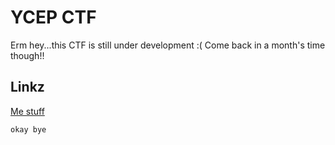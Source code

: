 # YCEP CTF

Erm hey...this CTF is still under development :( Come back in a month's time though!!
## Linkz

[Me stuff](https://neeranjan.com/) 

```bash
okay bye
```

